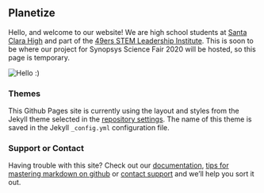 ## Planetize

Hello, and welcome to our website! We are high school students at [Santa Clara High](https://santaclara.schoolloop.com/) and part of the [49ers STEM Leadership Institute](https://svefoundation.org/49ers-stem-leadership-institute/). This is soon to be where our project for Synopsys Science Fair 2020 will be hosted, so this page is temporary.

![Hello :)](https://photos.google.com/share/AF1QipM2JIWXjbgEgpFB_llDkUBhRL9vVUDdD8td_ly5E97V0Z2IRlMR4KK4kcFgaLmkRw/photo/AF1QipPOgIM68_HZnsUiw5-kwffcKDCHDnT17B7b8hx_?key=WDE5TlRsTVVmS09MczJqS01hb1JBNmFiX0VJZUdR)

### Themes

This Github Pages site is currently using the layout and styles from the Jekyll theme selected in the [repository settings](https://github.com/planetize/planetize.github.io/settings). The name of this theme is saved in the Jekyll `_config.yml` configuration file.

### Support or Contact

Having trouble with this site? Check out our [documentation](https://help.github.com/categories/github-pages-basics/), [tips for mastering markdown on github](https://guides.github.com/features/mastering-markdown/) or [contact support](https://github.com/contact) and we’ll help you sort it out.
